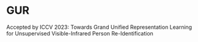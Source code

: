 # GUR
Accepted by ICCV 2023: Towards Grand Unified Representation Learning for Unsupervised Visible-Infrared Person Re-Identification

